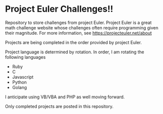 # Project Euler Challenges!!

Repository to store challenges from project Euler.  Project Euler is a great math challenge website whose challenges often require programming given their magnitude. For more information, see https://projecteuler.net/about

Projects are being completed in the order provided by project Euler.

Project language is determined by rotation.  In order, I am rotating the following languages

* Ruby
* C
* Javascript
* Python
* Golang

I anticipate using VB/VBA and PHP as well moving forward.

Only completed projects are posted in this repository.
